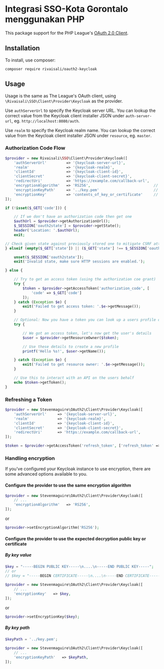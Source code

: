 # Integrasi SSO-Kota Gorontalo menggunakan PHP

This package support for the PHP League's [OAuth 2.0 Client](https://github.com/thephpleague/oauth2-client).

## Installation

To install, use composer:

```
composer require rivaisali/oauth2-keycloak
```

## Usage

Usage is the same as The League's OAuth client, using `\Rivaisali\SSO\Client\Provider\Keycloak` as the provider.

Use `authServerUrl` to specify the Keycloak server URL. You can lookup the correct value from the Keycloak client installer JSON under `auth-server-url`, eg. `http://localhost:8080/auth`.

Use `realm` to specify the Keycloak realm name. You can lookup the correct value from the Keycloak client installer JSON under `resource`, eg. `master`.

### Authorization Code Flow

```php
$provider = new Rivaisali\SSO\Client\Provider\Keycloak([
    'authServerUrl'         => '{keycloak-server-url}',
    'realm'                 => '{keycloak-realm}',
    'clientId'              => '{keycloak-client-id}',
    'clientSecret'          => '{keycloak-client-secret}',
    'redirectUri'           => 'https://example.com/callback-url',
    'encryptionAlgorithm'   => 'RS256',                             // optional
    'encryptionKeyPath'     => '../key.pem'                         // optional
    'encryptionKey'         => 'contents_of_key_or_certificate'     // optional
]);

if (!isset($_GET['code'])) {

    // If we don't have an authorization code then get one
    $authUrl = $provider->getAuthorizationUrl();
    $_SESSION['oauth2state'] = $provider->getState();
    header('Location: '.$authUrl);
    exit;

// Check given state against previously stored one to mitigate CSRF attack
} elseif (empty($_GET['state']) || ($_GET['state'] !== $_SESSION['oauth2state'])) {

    unset($_SESSION['oauth2state']);
    exit('Invalid state, make sure HTTP sessions are enabled.');

} else {

    // Try to get an access token (using the authorization coe grant)
    try {
        $token = $provider->getAccessToken('authorization_code', [
            'code' => $_GET['code']
        ]);
    } catch (Exception $e) {
        exit('Failed to get access token: '.$e->getMessage());
    }

    // Optional: Now you have a token you can look up a users profile data
    try {

        // We got an access token, let's now get the user's details
        $user = $provider->getResourceOwner($token);

        // Use these details to create a new profile
        printf('Hello %s!', $user->getName());

    } catch (Exception $e) {
        exit('Failed to get resource owner: '.$e->getMessage());
    }

    // Use this to interact with an API on the users behalf
    echo $token->getToken();
}
```

### Refreshing a Token

```php
$provider = new Stevenmaguire\OAuth2\Client\Provider\Keycloak([
    'authServerUrl'     => '{keycloak-server-url}',
    'realm'             => '{keycloak-realm}',
    'clientId'          => '{keycloak-client-id}',
    'clientSecret'      => '{keycloak-client-secret}',
    'redirectUri'       => 'https://example.com/callback-url',
]);

$token = $provider->getAccessToken('refresh_token', ['refresh_token' => $token->getRefreshToken()]);
```

### Handling encryption

If you've configured your Keycloak instance to use encryption, there are some advanced options available to you.

#### Configure the provider to use the same encryption algorithm

```php
$provider = new Stevenmaguire\OAuth2\Client\Provider\Keycloak([
    // ...
    'encryptionAlgorithm'   => 'RS256',
]);
```

or

```php
$provider->setEncryptionAlgorithm('RS256');
```

#### Configure the provider to use the expected decryption public key or certificate

##### By key value

```php
$key = "-----BEGIN PUBLIC KEY-----\n....\n-----END PUBLIC KEY-----";
// or
// $key = "-----BEGIN CERTIFICATE-----\n....\n-----END CERTIFICATE-----";

$provider = new Stevenmaguire\OAuth2\Client\Provider\Keycloak([
    // ...
    'encryptionKey'   => $key,
]);
```

or

```php
$provider->setEncryptionKey($key);
```

##### By key path

```php
$keyPath = '../key.pem';

$provider = new Stevenmaguire\OAuth2\Client\Provider\Keycloak([
    // ...
    'encryptionKeyPath'   => $keyPath,
]);
```


